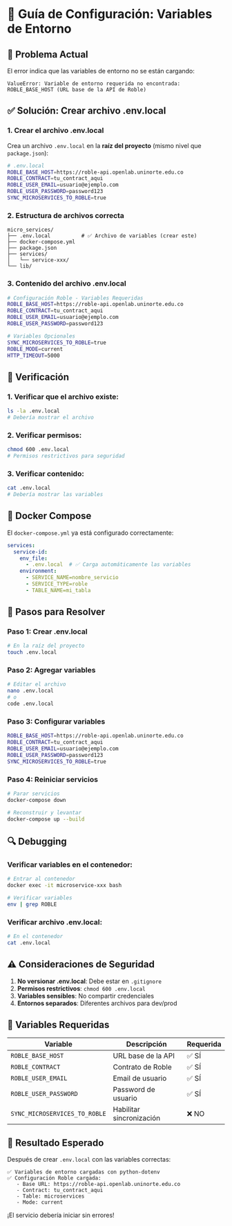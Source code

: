 # 🔧 Guía de Configuración: Variables de Entorno

## 🚨 **Problema Actual**

El error indica que las variables de entorno no se están cargando:

```
ValueError: Variable de entorno requerida no encontrada: ROBLE_BASE_HOST (URL base de la API de Roble)
```

## ✅ **Solución: Crear archivo .env.local**

### **1. Crear el archivo .env.local**

Crea un archivo `.env.local` en la **raíz del proyecto** (mismo nivel que `package.json`):

```bash
# .env.local
ROBLE_BASE_HOST=https://roble-api.openlab.uninorte.edu.co
ROBLE_CONTRACT=tu_contract_aqui
ROBLE_USER_EMAIL=usuario@ejemplo.com
ROBLE_USER_PASSWORD=password123
SYNC_MICROSERVICES_TO_ROBLE=true
```

### **2. Estructura de archivos correcta**

```
micro_services/
├── .env.local          # ✅ Archivo de variables (crear este)
├── docker-compose.yml
├── package.json
├── services/
│   └── service-xxx/
└── lib/
```

### **3. Contenido del archivo .env.local**

```bash
# Configuración Roble - Variables Requeridas
ROBLE_BASE_HOST=https://roble-api.openlab.uninorte.edu.co
ROBLE_CONTRACT=tu_contract_aqui
ROBLE_USER_EMAIL=usuario@ejemplo.com
ROBLE_USER_PASSWORD=password123

# Variables Opcionales
SYNC_MICROSERVICES_TO_ROBLE=true
ROBLE_MODE=current
HTTP_TIMEOUT=5000
```

## 🔧 **Verificación**

### **1. Verificar que el archivo existe:**
```bash
ls -la .env.local
# Debería mostrar el archivo
```

### **2. Verificar permisos:**
```bash
chmod 600 .env.local
# Permisos restrictivos para seguridad
```

### **3. Verificar contenido:**
```bash
cat .env.local
# Debería mostrar las variables
```

## 🐳 **Docker Compose**

El `docker-compose.yml` ya está configurado correctamente:

```yaml
services:
  service-id:
    env_file:
      - .env.local  # ✅ Carga automáticamente las variables
    environment:
      - SERVICE_NAME=nombre_servicio
      - SERVICE_TYPE=roble
      - TABLE_NAME=mi_tabla
```

## 🚀 **Pasos para Resolver**

### **Paso 1: Crear .env.local**
```bash
# En la raíz del proyecto
touch .env.local
```

### **Paso 2: Agregar variables**
```bash
# Editar el archivo
nano .env.local
# o
code .env.local
```

### **Paso 3: Configurar variables**
```bash
ROBLE_BASE_HOST=https://roble-api.openlab.uninorte.edu.co
ROBLE_CONTRACT=tu_contract_aqui
ROBLE_USER_EMAIL=usuario@ejemplo.com
ROBLE_USER_PASSWORD=password123
SYNC_MICROSERVICES_TO_ROBLE=true
```

### **Paso 4: Reiniciar servicios**
```bash
# Parar servicios
docker-compose down

# Reconstruir y levantar
docker-compose up --build
```

## 🔍 **Debugging**

### **Verificar variables en el contenedor:**
```bash
# Entrar al contenedor
docker exec -it microservice-xxx bash

# Verificar variables
env | grep ROBLE
```

### **Verificar archivo .env.local:**
```bash
# En el contenedor
cat .env.local
```

## ⚠️ **Consideraciones de Seguridad**

1. **No versionar .env.local**: Debe estar en `.gitignore`
2. **Permisos restrictivos**: `chmod 600 .env.local`
3. **Variables sensibles**: No compartir credenciales
4. **Entornos separados**: Diferentes archivos para dev/prod

## 🎯 **Variables Requeridas**

| Variable | Descripción | Requerida |
|----------|-------------|-----------|
| `ROBLE_BASE_HOST` | URL base de la API | ✅ SÍ |
| `ROBLE_CONTRACT` | Contrato de Roble | ✅ SÍ |
| `ROBLE_USER_EMAIL` | Email de usuario | ✅ SÍ |
| `ROBLE_USER_PASSWORD` | Password de usuario | ✅ SÍ |
| `SYNC_MICROSERVICES_TO_ROBLE` | Habilitar sincronización | ❌ NO |

## 🎉 **Resultado Esperado**

Después de crear `.env.local` con las variables correctas:

```
✅ Variables de entorno cargadas con python-dotenv
✅ Configuración Roble cargada:
   - Base URL: https://roble-api.openlab.uninorte.edu.co
   - Contract: tu_contract_aqui
   - Table: microservices
   - Mode: current
```

¡El servicio debería iniciar sin errores!
